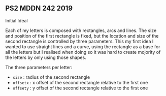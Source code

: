 ## PS2 MDDN 242 2019

Initial Ideal

Each of my letters is composed with rectangles, arcs and lines. The size and position of the first rectangle is fixed, but the location and size of the second rectangle is controlled by three parameters. This my first idea I wanted to use straight lines and a curve, using the rectangle as a base for all the letters but I realised when doing so it was hard to create mojority of the letters by only using those shapes.

The three parameters per letter:
  * `size` : radius of the second rectangle
  * `offsetx` : x offset of the second rectangle relative to the first one
  * `offsety` : y offset of the second rectangle relative to the first one

